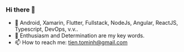 ### Hi there 👋

- 🔭 Android, Xamarin, Flutter, Fullstack, NodeJs, Angular, ReactJS, Typescript, DevOps, v.v.. 
- 🌱 Enthusiasm and Determination are my key words.
- 📫 How to reach me: tien.tominh@gmail.com

<!--
**tientham/tientham** is a ✨ _special_ ✨ repository because its `README.md` (this file) appears on your GitHub profile.

Here are some ideas to get you started:

- 🔭 I’m currently working on ...
- 🌱 I’m currently learning ...
- 👯 I’m looking to collaborate on ...
- 🤔 I’m looking for help with ...
- 💬 Ask me about ...
- 📫 How to reach me: ...
- 😄 Pronouns: ...
- ⚡ Fun fact: ...
-->
